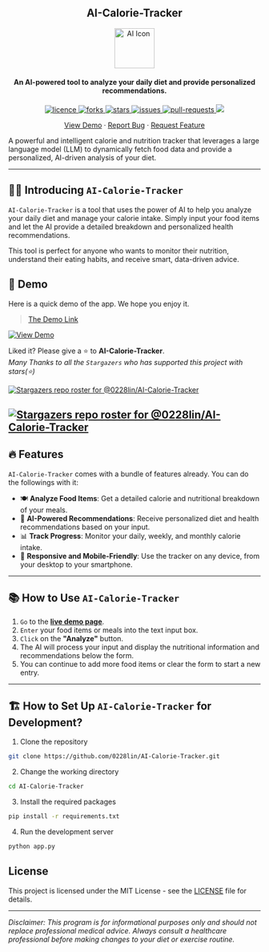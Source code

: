 <h2 align="center">AI-Calorie-Tracker</h2>

<p align="center">
<img src="https://placehold.co/80x80/047857/ffffff?text=Diet" alt="AI Icon" width="80" />
</p>

<h4 align="center">An AI-powered tool to analyze your daily diet and provide personalized recommendations.</h4>

<p align="center">
<a href="https://github.com/0228lin/AI-Calorie-Tracker/blob/main/LICENSE" target="_blank">
<img src="https://img.shields.io/github/license/0228lin/AI-Calorie-Tracker?style=flat-square" alt="licence" />
</a>
<a href="https://github.com/0228lin/AI-Calorie-Tracker/fork" target="_blank">
<img src="https://img.shields.io/github/forks/0228lin/AI-Calorie-Tracker?style=flat-square" alt="forks"/>
</a>
<a href="https://github.com/0228lin/AI-Calorie-Tracker/stargazers" target="_blank">
<img src="https://img.shields.io/github/stars/0228lin/AI-Calorie-Tracker?style=flat-square" alt="stars"/>
</a>
<a href="https://github.com/0228lin/AI-Calorie-Tracker/issues" target="_blank">
<img src="https://img.shields.io/github/issues/0228lin/AI-Calorie-Tracker?style=flat-square" alt="issues"/>
</a>
<a href="https://github.com/0228lin/AI-Calorie-Tracker/pulls" target="_blank">
<img src="https://img.shields.io/github/issues-pr/0228lin/AI-Calorie-Tracker?style=flat-square" alt="pull-requests"/>
</a>
<a href="https://twitter.com/intent/tweet?text=👋%20Check%20out%20this%20amazing%20AI%20Calorie%20Tracker%20project%20https://github.com/0228lin/AI-Calorie-Tracker"><img src="https://img.shields.io/twitter/url?label=Share%20on%20Twitter&style=social&url=https%3A%2F%2Fgithub.com%2F0228lin%2FAI-Calorie-Tracker"></a>
</p>

<p align="center">
<a href="[https://0228lin.github.io/AI-Calorie-Tracker/](https://g.co/gemini/share/ef332d00e90e)" target="_blank">View Demo</a>
·
<a href="https://github.com/0228lin/AI-Calorie-Tracker/issues/new/choose" target="_blank">Report Bug</a>
·
<a href="https://github.com/0228lin/AI-Calorie-Tracker/issues/new/choose" target="_blank">Request Feature</a>
</p>
A powerful and intelligent calorie and nutrition tracker that leverages a large language model (LLM) to dynamically fetch food data and provide a personalized, AI-driven analysis of your diet.

-----

## 👋🏻 Introducing `AI-Calorie-Tracker`

`AI-Calorie-Tracker` is a tool that uses the power of AI to help you analyze your daily diet and manage your calorie intake. Simply input your food items and let the AI provide a detailed breakdown and personalized health recommendations.

This tool is perfect for anyone who wants to monitor their nutrition, understand their eating habits, and receive smart, data-driven advice.

## 🚀 Demo

Here is a quick demo of the app. We hope you enjoy it.

> [The Demo Link](https://0228lin.github.io/AI-Calorie-Tracker/)
> <br>
<a href="https://0228lin.github.io/AI-Calorie-Tracker/">
  <img alt="View Demo" src="https://img.shields.io/badge/Try%20it%20now-View%20Demo-brightgreen"/>
</a>

Liked it? Please give a ⭐️ to **AI-Calorie-Tracker**.  
_Many Thanks to all the `Stargazers` who has supported this project with stars(⭐)_

[![Stargazers repo roster for @0228lin/AI-Calorie-Tracker](https://reporoster.com/stars/0228lin/AI-Calorie-Tracker)](https://github.com/0228lin/AI-Calorie-Tracker/stargazers#gh-light-mode-only)

[![Stargazers repo roster for @0228lin/AI-Calorie-Tracker](https://reporoster.com/stars/dark/0228lin/AI-Calorie-Tracker)](https://github.com/0228lin/AI-Calorie-Tracker/stargazers#gh-dark-mode-only)
-----

## 🔥 Features

`AI-Calorie-Tracker` comes with a bundle of features already. You can do the followings with it:

  * 🍽️ **Analyze Food Items**: Get a detailed calorie and nutritional breakdown of your meals.
  * 🧠 **AI-Powered Recommendations**: Receive personalized diet and health recommendations based on your input.
  * 📊 **Track Progress**: Monitor your daily, weekly, and monthly calorie intake.
  * 📱 **Responsive and Mobile-Friendly**: Use the tracker on any device, from your desktop to your smartphone.

-----

## 📚 How to Use `AI-Calorie-Tracker`

1.  `Go` to the **[live demo page](https://0228lin.github.io/AI-Calorie-Tracker/)**.
2.  `Enter` your food items or meals into the text input box.
3.  `Click` on the **"Analyze"** button.
4.  The AI will process your input and display the nutritional information and recommendations below the form.
5.  You can continue to add more food items or clear the form to start a new entry.

-----

## 🏗️ How to Set Up `AI-Calorie-Tracker` for Development?

1.  Clone the repository

<!-- end list -->

```bash
git clone https://github.com/0228lin/AI-Calorie-Tracker.git
```

2.  Change the working directory

<!-- end list -->

```bash
cd AI-Calorie-Tracker
```

3.  Install the required packages

<!-- end list -->

```bash
pip install -r requirements.txt
```

4.  Run the development server

<!-- end list -->

```bash
python app.py
```


## License

This project is licensed under the MIT License - see the [LICENSE](LICENSE) file for details.

-----

*Disclaimer: This program is for informational purposes only and should not replace professional medical advice. Always consult a healthcare professional before making changes to your diet or exercise routine.*
